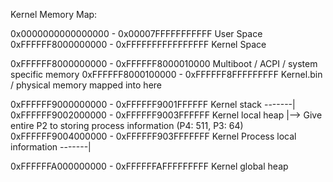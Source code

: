 Kernel Memory Map:

0x0000000000000000 - 0x00007FFFFFFFFFFF		User Space
0xFFFFFF8000000000 - 0xFFFFFFFFFFFFFFFF		Kernel Space

0xFFFFFF8000000000 - 0xFFFFFF8000010000		Multiboot / ACPI / system specific memory
0xFFFFFF8000100000 - 0xFFFFFF8FFFFFFFFF		Kernel.bin / physical memory mapped into here

0xFFFFFF9000000000 - 0xFFFFFF9001FFFFFF		Kernel stack                     -------|
0xFFFFFF9002000000 - 0xFFFFFF9003FFFFFF		Kernel local heap                       |--> Give entire P2 to storing process information (P4: 511, P3: 64)
0xFFFFFF9004000000 - 0xFFFFFF903FFFFFFF		Kernel Process local information -------|

0xFFFFFFA000000000 - 0xFFFFFFAFFFFFFFFF		Kernel global heap
